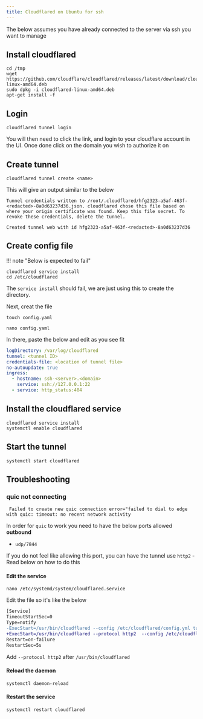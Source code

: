 ```yaml
---
title: Cloudflared on Ubuntu for ssh
---
```


The below assumes you have already connected to the server via ssh you want to manage

## Install cloudflared

```shell
cd /tmp
wget https://github.com/cloudflare/cloudflared/releases/latest/download/cloudflared-linux-amd64.deb
sudo dpkg -i cloudflared-linux-amd64.deb
apt-get install -f
```

## Login

```shell
cloudflared tunnel login
```

You will then need to click the link, and login to your cloudflare account in the UI. Once done click on the domain you wish to authorize it on

## Create tunnel

```shell
cloudflared tunnel create <name>
```

This will give an output similar to the below

```text
Tunnel credentials written to /root/.cloudflared/hfg2323-a5af-463f-<redacted>-8a0d63237d36.json. cloudflared chose this file based on where your origin certificate was found. Keep this file secret. To revoke these credentials, delete the tunnel.

Created tunnel web with id hfg2323-a5af-463f-<redacted>-8a0d63237d36
```

## Create config file

!!! note "Below is expected to fail"

```shell
cloudflared service install
cd /etc/cloudflared
```

The `service install` should fail, we are just using this to create the directory.

Next, creat the file

```shell
touch config.yaml
```

```shell
nano config.yaml
```

In there, paste the below and edit as you see fit

```yaml
logDirectory: /var/log/cloudflared
tunnel: <tunnel ID>
credentials-file: <location of tunnel file>
no-autoupdate: true
ingress:
  - hostname: ssh-<server>.<domain>
    service: ssh://127.0.0.1:22
  - service: http_status:404
```

## Install the cloudflared service

```shell
cloudflared service install
systemctl enable cloudflared
```

## Start the tunnel

```shell
systemctl start cloudflared
```

## Troubleshooting

### quic not connecting

```text
 Failed to create new quic connection error="failed to dial to edge with quic: timeout: no recent network activity
```

In order for `quic` to work you need to have the below ports allowed **outbound**

- `udp/7844`

If you do not feel like allowing this port, you can have the tunnel use `http2` -  Read below on how to do this

#### Edit the service

```shell
nano /etc/systemd/system/cloudflared.service
```

Edit the file so it's like the below

```diff
[Service]
TimeoutStartSec=0
Type=notify
-ExecStart=/usr/bin/cloudflared --config /etc/cloudflared/config.yml tunnel run
+ExecStart=/usr/bin/cloudflared --protocol http2  --config /etc/cloudflared/config.yml tunnel run
Restart=on-failure
RestartSec=5s
```

Add `--protocol http2` after `/usr/bin/cloudflared`

#### Reload the daemon

```shell
systemctl daemon-reload
```

#### Restart the service

```shell
systemctl restart cloudflared
```
